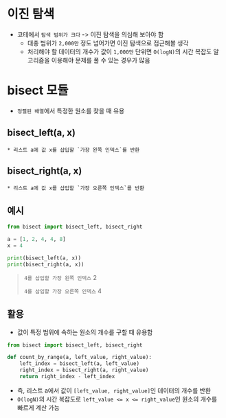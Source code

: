 # 이진 탐색

* 코테에서 `탐색 범위가 크다` -> 이진 탐색을 의심해 보아야 함
    * 대충 범위가 `2,000만` 정도 넘어가면 이진 탐색으로 접근해볼 생각
    * 처리해야 할 데이터의 개수가 값이 `1,000만` 단위면 `O(logN)`의 시간 복잡도 알고리즘을 이용해야 문제를 풀 수 있는 경우가 많음

# bisect 모듈

* `정렬된 배열`에서 특정한 원소를 찾을 때 유용

## bisect_left(a, x)
    * 리스트 a에 값 x를 삽입할 `가장 왼쪽 인덱스`를 반환

## bisect_right(a, x)
    * 리스트 a에 값 x를 삽입할 `가장 오른쪽 인덱스`를 반환

## 예시
```python
from bisect import bisect_left, bisect_right

a = [1, 2, 4, 4, 8]
x = 4

print(bisect_left(a, x))
print(bisect_right(a, x))
```
> `4를 삽입할 가장 왼쪽 인덱스` 2
> 
> `4를 삽입할 가장 오른쪽 인덱스` 4

## 활용

* 값이 특정 범위에 속하는 원소의 개수를 구할 때 유용함
```python
from bisect import bisect_left, bisect_right

def count_by_range(a, left_value, right_value):
    left_index = bisect_left(a, left_value)
    right_index = bisect_right(a, right_value)
    return right_index - left_index
```
* 즉, 리스트 a에서 값이 `[left_value, right_value]`인 데이터의 개수를 반환
* `O(logN)`의 시간 복잡도로 `left_value <= x <= right_value`인 원소의 개수를 빠르게 계산 가능